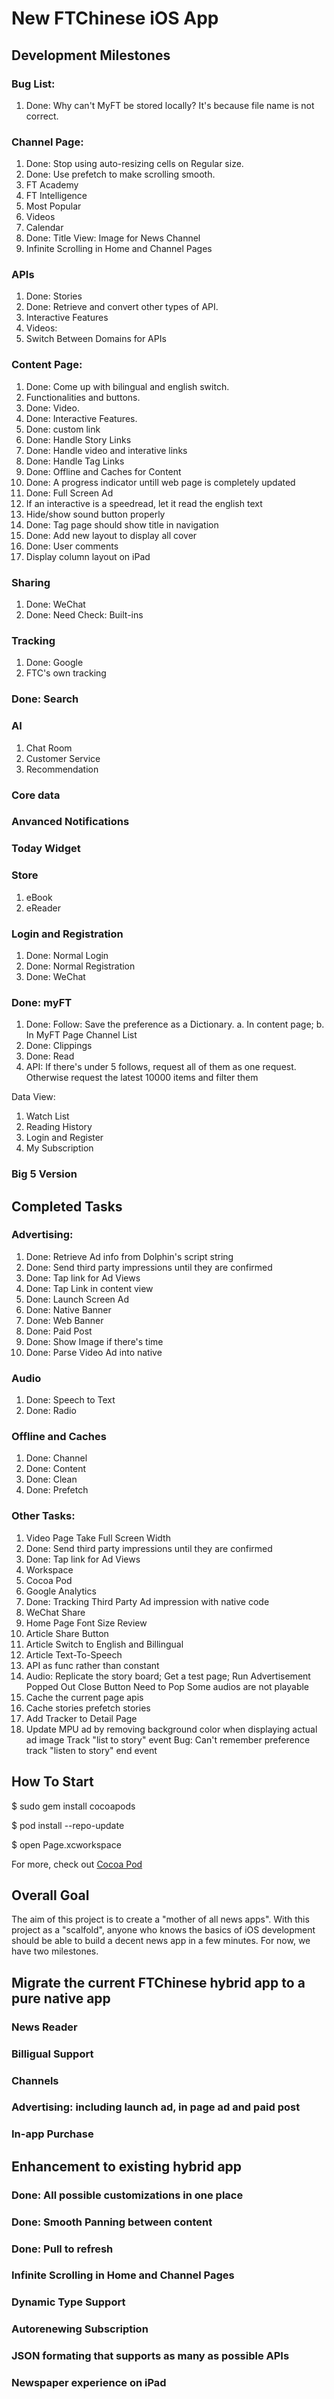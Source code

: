 # New FTChinese iOS App

## Development Milestones
### Bug List: 
1. Done: Why can't MyFT be stored locally? It's because file name is not correct. 

### Channel Page: 
1. Done: Stop using auto-resizing cells on Regular size. 
2. Done: Use prefetch to make scrolling smooth. 
3. FT Academy
4. FT Intelligence
5. Most Popular
6. Videos
7. Calendar
8. Done: Title View: Image for News Channel
9. Infinite Scrolling in Home and Channel Pages

### APIs
1. Done: Stories
2. Done: Retrieve and convert other types of API. 
3. Interactive Features
4. Videos: 
5. Switch Between Domains for APIs

### Content Page: 
1. Done: Come up with bilingual and english switch. 
2. Functionalities and buttons. 
3. Done: Video. 
4. Done: Interactive Features. 
5. Done: custom link
6. Done: Handle Story Links
7. Done: Handle video and interative links
8. Done: Handle Tag Links
9. Done: Offline and Caches for Content
10. Done: A progress indicator untill web page is completely updated
11. Done: Full Screen Ad
12. If an interactive is a speedread, let it read the english text
13. Hide/show sound button properly
14. Done: Tag page should show title in navigation
15. Done: Add new layout to display all cover
16. Done: User comments
17. Display column layout on iPad

### Sharing
1. Done: WeChat
2. Done: Need Check: Built-ins

### Tracking
1. Done: Google
2. FTC's own tracking

### Done: Search

### AI
1. Chat Room
2. Customer Service
3. Recommendation

### Core data

### Anvanced Notifications

### Today Widget

### Store
1. eBook
2. eReader

### Login and Registration
1. Done: Normal Login
2. Done: Normal Registration
3. Done: WeChat

### Done: myFT
1. Done: Follow: Save the preference as a Dictionary. a. In content page; b. In MyFT Page Channel List
2. Done: Clippings
3. Done: Read
4. API: If there's under 5 follows, request all of them as one request. Otherwise request the latest 10000 items and filter them 

Data View: 

1. Watch List
2. Reading History
3. Login and Register
4. My Subscription


### Big 5 Version

## Completed Tasks

### Advertising: 
1. Done: Retrieve Ad info from Dolphin's script string
2. Done: Send third party impressions until they are confirmed
3. Done: Tap link for Ad Views
4. Done: Tap Link in content view
5. Done: Launch Screen Ad
6. Done: Native Banner
7. Done: Web Banner
8. Done: Paid Post
9. Done: Show Image if there's time
10. Done: Parse Video Ad into native

### Audio
1. Done: Speech to Text
2. Done: Radio

### Offline and Caches
1. Done: Channel
2. Done: Content
3. Done: Clean
4. Done: Prefetch

### Other Tasks: 
1. Video Page Take Full Screen Width 
2. Done: Send third party impressions until they are confirmed
3. Done: Tap link for Ad Views
1. Workspace
2. Cocoa Pod
3. Google Analytics
2. Done: Tracking Third Party Ad impression with native code
3. WeChat Share 
3. Home Page Font Size Review
1. Article Share Button
2. Article Switch to English and Billingual
1. Article Text-To-Speech
1. API as func rather than constant
2. Audio: Replicate the story board; Get a test page; Run
Advertisement Popped Out
Close Button Need to Pop
Some audios are not playable
1. Cache the current page apis
2. Cache stories
prefetch stories
3. Add Tracker to Detail Page
4. Update MPU ad by removing background color when displaying actual ad image
Track "list to story" event
Bug: Can't remember preference
track "listen to story" end event



## How To Start
$ sudo gem install cocoapods

$ pod install --repo-update

$ open Page.xcworkspace

For more, check out [Cocoa Pod](https://cocoapods.org/)


## Overall Goal
The aim of this project is to create a "mother of all news apps". With this project as a "scalfold", anyone who knows the basics of iOS development should be able to build a decent news app in a few minutes. For now, we have two milestones. 

## Migrate the current FTChinese hybrid app to a pure native app
### News Reader
### Billigual Support
### Channels
### Advertising: including launch ad, in page ad and paid post
### In-app Purchase

## Enhancement to existing hybrid app
### Done: All possible customizations in one place
### Done: Smooth Panning between content
### Done: Pull to refresh
### Infinite Scrolling in Home and Channel Pages
### Dynamic Type Support
### Autorenewing Subscription
### JSON formating that supports as many as possible APIs
### Newspaper experience on iPad



